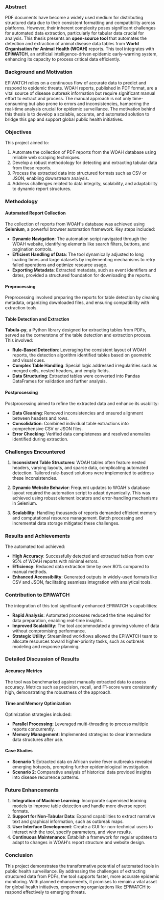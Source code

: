 ### Abstract

PDF documents have become a widely used medium for distributing structured data due to their consistent formatting and compatibility across platforms. However, their inherent complexity poses significant challenges for automated data extraction, particularly for tabular data crucial for analysis. This thesis presents an **open-source tool** that automates the detection and extraction of animal disease data tables from **World Organisation for Animal Health (WOAH)** reports. This tool integrates with **EPIWATCH**, an artificial intelligence-driven epidemic early-warning system, enhancing its capacity to process critical data efficiently.

### Background and Motivation

EPIWATCH relies on a continuous flow of accurate data to predict and respond to epidemic threats. WOAH reports, published in PDF format, are a vital source of disease outbreak information but require significant manual effort to extract and process. The manual approach is not only time-consuming but also prone to errors and inconsistencies, hampering the real-time analysis crucial for epidemic surveillance. The motivation behind this thesis is to develop a scalable, accurate, and automated solution to bridge this gap and support global public health initiatives.

### Objectives

This project aimed to:

1. Automate the collection of PDF reports from the WOAH database using reliable web scraping techniques.
2. Develop a robust methodology for detecting and extracting tabular data from these reports.
3. Process the extracted data into structured formats such as CSV or JSON, enabling downstream analysis.
4. Address challenges related to data integrity, scalability, and adaptability to dynamic report structures.

### Methodology

#### Automated Report Collection

The collection of reports from WOAH's database was achieved using **Selenium**, a powerful browser automation framework. Key steps included:

- **Dynamic Navigation**: The automation script navigated through the WOAH website, identifying elements like search filters, buttons, and pagination controls.
- **Efficient Handling of Data**: The tool dynamically adjusted to long loading times and large datasets by implementing mechanisms to retry failed operations and optimize resource usage.
- **Exporting Metadata**: Extracted metadata, such as event identifiers and dates, provided a structured foundation for downloading the reports.

#### Preprocessing

Preprocessing involved preparing the reports for table detection by cleaning metadata, organizing downloaded files, and ensuring compatibility with extraction tools.

#### Table Detection and Extraction

**Tabula-py**, a Python library designed for extracting tables from PDFs, served as the cornerstone of the table detection and extraction process. This involved:

- **Rule-Based Detection**: Leveraging the consistent layout of WOAH reports, the detection algorithm identified tables based on geometric and visual cues.
- **Complex Table Handling**: Special logic addressed irregularities such as merged cells, nested headers, and empty fields.
- **Data Structuring**: Extracted tables were converted into Pandas DataFrames for validation and further analysis.

#### Postprocessing

Postprocessing aimed to refine the extracted data and enhance its usability:

- **Data Cleaning**: Removed inconsistencies and ensured alignment between headers and rows.
- **Consolidation**: Combined individual table extractions into comprehensive CSV or JSON files.
- **Error Checking**: Verified data completeness and resolved anomalies identified during extraction.

### Challenges Encountered

1. **Inconsistent Table Structures**: WOAH tables often feature nested headers, varying layouts, and sparse data, complicating automated detection. Tailored rule-based solutions were implemented to address these inconsistencies.

2. **Dynamic Website Behavior**: Frequent updates to WOAH's database layout required the automation script to adapt dynamically. This was achieved using robust element locators and error-handling mechanisms in Selenium.

3. **Scalability**: Handling thousands of reports demanded efficient memory and computational resource management. Batch processing and incremental data storage mitigated these challenges.

### Results and Achievements

The automated tool achieved:

- **High Accuracy**: Successfully detected and extracted tables from over 95% of WOAH reports with minimal errors.
- **Efficiency**: Reduced data extraction time by over 80% compared to manual methods.
- **Enhanced Accessibility**: Generated outputs in widely-used formats like CSV and JSON, facilitating seamless integration with analytical tools.

### Contribution to EPIWATCH

The integration of this tool significantly enhanced EPIWATCH's capabilities:

- **Rapid Analysis**: Automated processes reduced the time required for data preparation, enabling real-time insights.
- **Improved Scalability**: The tool accommodated a growing volume of data without compromising performance.
- **Strategic Utility**: Streamlined workflows allowed the EPIWATCH team to allocate resources toward higher-priority tasks, such as outbreak modeling and response planning.

### Detailed Discussion of Results

#### Accuracy Metrics

The tool was benchmarked against manually extracted data to assess accuracy. Metrics such as precision, recall, and F1-score were consistently high, demonstrating the robustness of the approach.

#### Time and Memory Optimization

Optimization strategies included:

- **Parallel Processing**: Leveraged multi-threading to process multiple reports concurrently.
- **Memory Management**: Implemented strategies to clear intermediate data structures after use.

#### Case Studies

- **Scenario 1**: Extracted data on African swine fever outbreaks revealed emerging hotspots, prompting further epidemiological investigation.
- **Scenario 2**: Comparative analysis of historical data provided insights into disease recurrence patterns.

### Future Enhancements

1. **Integration of Machine Learning**: Incorporate supervised learning models to improve table detection and handle more diverse report formats.
2. **Support for Non-Tabular Data**: Expand capabilities to extract narrative text and graphical information, such as outbreak maps.
3. **User Interface Development**: Create a GUI for non-technical users to interact with the tool, specify parameters, and view results.
4. **Continuous Maintenance**: Establish a framework for regular updates to adapt to changes in WOAH's report structure and website design.

### Conclusion

This project demonstrates the transformative potential of automated tools in public health surveillance. By addressing the challenges of extracting structured data from PDFs, the tool supports faster, more accurate epidemic monitoring. With planned enhancements, it promises to remain a vital asset for global health initiatives, empowering organizations like EPIWATCH to respond effectively to emerging threats.
